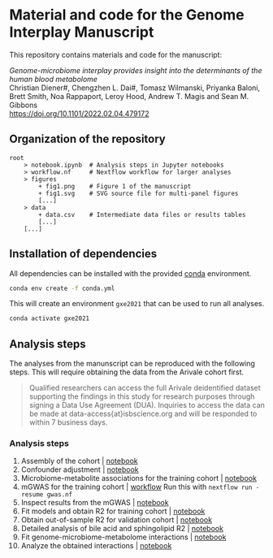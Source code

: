 # Material and code for the Genome Interplay Manuscript

This repository contains materials and code for the manuscript:

*Genome-microbiome interplay provides insight into the determinants of the human blood metabolome*<br>
Christian Diener#, Chengzhen L. Dai#, Tomasz Wilmanski, Priyanka Baloni, Brett Smith, Noa Rappaport, Leroy Hood, Andrew T. Magis and Sean M. Gibbons<br>
https://doi.org/10.1101/2022.02.04.479172

## Organization of the repository

```
root
    > notebook.ipynb  # Analysis steps in Jupyter notebooks
    > workflow.nf     # Nextflow workflow for larger analyses
    > figures
        + fig1.png    # Figure 1 of the manuscript
        + fig1.svg    # SVG source file for multi-panel figures
        [...]
    > data
        + data.csv    # Intermediate data files or results tables
        [...]
    [...]
```

## Installation of dependencies

All dependencies can be installed with the provided [conda](https://docs.conda.io/en/latest/miniconda.html) environment.

```bash
conda env create -f conda.yml
```

This will create an environment `gxe2021` that can be used to run all analyses.

```bash
conda activate gxe2021
```

## Analysis steps

The analyses from the manunscript can be reproduced with the following steps. This will require obtaining the data from the Arivale cohort first.

> Qualified researchers can access the full Arivale deidentified dataset supporting the findings in this study for research purposes through signing a Data Use Agreement (DUA). Inquiries to access the data can be made at data-access{at}isbscience.org and will be responded to within 7 business days.

### Analysis steps

1. Assembly of the cohort | [notebook](cohort.ipynb)
2. Confounder adjustment  | [notebook](residuals.ipynb)
3. Microbiome-metabolite associations for the training cohort | [notebook](microbe_associations.ipynb)
4. mGWAS for the training cohort | [workflow](gwas.nf)
   Run this with `nextflow run -resume gwas.nf`
5. Inspect results from the mGWAS | [notebook](gwas.ipynb)
5. Fit models and obtain R2 for training cohort | [notebook](train_variances.ipynb)
6. Obtain out-of-sample R2 for validation cohort | [notebook](validation_variances.ipynb)
7. Detailed analysis of bile acid and sphingolipid R2 | [notebook](BAs_and_sphingolipids.ipynb)
9. Fit genome-microbiome-metabolome interactions | [notebook](genome_microbiome_interactions.ipynb)
10. Analyze the obtained interactions | [notebook](inspect_genome_microbiome_interactions.ipynb)

